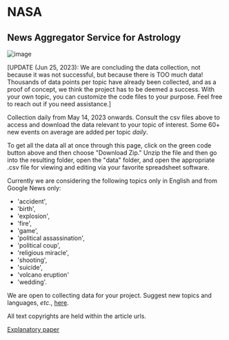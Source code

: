 # NASA
## News Aggregator Service for Astrology

![image](https://github.com/AyurAstro/nasa/assets/6325848/8c527830-4a65-491c-baac-607819e48fb0)


[UPDATE (Jun 25, 2023): We are concluding the data collection, not because it was not successful, but because there is TOO much data! Thousands of data points per topic have already been collected, and as a proof of concept, we think the project has to be deemed a success. With your own topic, you can customize the code files to your purpose. Feel free to reach out if you need assistance.]


Collection daily from May 14, 2023 onwards. Consult the csv files above to access and download the data relevant to your topic of interest. Some 60+ new events on average are added per topic *daily*.

To get all the data all at once through this page, click on the green code button above and then choose "Download Zip." Unzip the file and then go into the resulting folder, open the "data" folder, and open the appropriate .csv file for viewing and editing via your favorite spreadsheet software.

Currently we are considering the following topics only in English and from Google News only:
- 'accident',
- 'birth',
- 'explosion',
- 'fire',
- 'game',
- 'political assassination',
- 'political coup',
- 'religious miracle',
- 'shooting',
- 'suicide',
- 'volcano eruption'
- 'wedding'.

We are open to collecting data for your project. Suggest new topics and languages, *etc.*, [here](https://www.ayurastro.com/contact.html#/).

All text copyrights are held within the article urls.

[Explanatory paper](https://www.academia.edu/101995088/NEWS_AGGREGATOR_SERVICE_FOR_ASTROLOGY_NASA_A_FREE_RESEARCH_TOOL)
